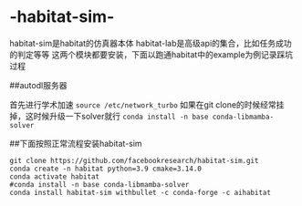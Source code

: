 # -habitat-sim-
habitat-sim是habitat的仿真器本体
habitat-lab是高级api的集合，比如任务成功的判定等等
这两个模块都要安装，下面以跑通habitat中的example为例记录踩坑过程

##autodl服务器

首先进行学术加速
`source /etc/network_turbo`
如果在git clone的时候经常挂掉，这时候升级一下solver就行
`conda install -n base conda-libmamba-solver`

##下面按照正常流程安装habitat-sim
```
git clone https://github.com/facebookresearch/habitat-sim.git
conda create -n habitat python=3.9 cmake=3.14.0
conda activate habitat
#conda install -n base conda-libmamba-solver
conda install habitat-sim withbullet -c conda-forge -c aihabitat
```


